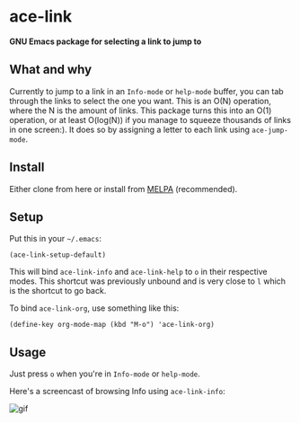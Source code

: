 # ace-link

**GNU Emacs package for selecting a link to jump to**

## What and why

Currently to jump to a link in an `Info-mode` or `help-mode` buffer,
you can tab through the links to select the one you want.  This is an
O(N) operation, where the N is the amount of links.  This package
turns this into an O(1) operation, or at least O(log(N)) if you
manage to squeeze thousands of links in one screen:).
It does so by assigning a letter to each link using `ace-jump-mode`.

## Install
Either clone from here or install from [MELPA](http://melpa.milkbox.net/) (recommended).

## Setup

Put this in your `~/.emacs`:

    (ace-link-setup-default)

This will bind `ace-link-info` and `ace-link-help` to `o` in their
respective modes. This shortcut was previously unbound and is very
close to `l` which is the shortcut to go back.

To bind `ace-link-org`, use something like this:

    (define-key org-mode-map (kbd "M-o") 'ace-link-org)

## Usage

Just press `o` when you're in `Info-mode` or `help-mode`.

Here's a screencast of browsing Info using `ace-link-info`:

![gif][screencast-1]

[screencast-1]: https://raw.githubusercontent.com/abo-abo/ace-link/gh-pages/screencast-1.gif

